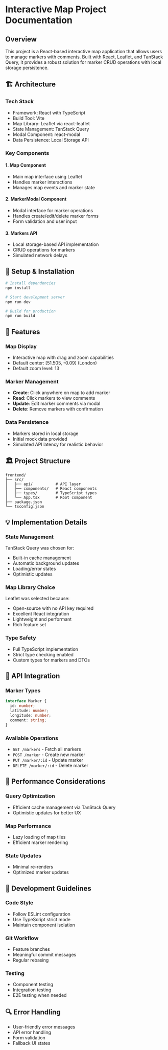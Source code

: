 # Interactive Map Project Documentation

## Overview

This project is a React-based interactive map application that allows users to manage markers with comments. Built with React, Leaflet, and TanStack Query, it provides a robust solution for marker CRUD operations with local storage persistence.

## 🏗 Architecture

### Tech Stack

- Framework: React with TypeScript
- Build Tool: Vite
- Map Library: Leaflet via react-leaflet
- State Management: TanStack Query
- Modal Component: react-modal
- Data Persistence: Local Storage API

### Key Components

#### 1. Map Component

- Main map interface using Leaflet
- Handles marker interactions
- Manages map events and marker state

#### 2. MarkerModal Component

- Modal interface for marker operations
- Handles create/edit/delete marker forms
- Form validation and user input

#### 3. Markers API

- Local storage-based API implementation
- CRUD operations for markers
- Simulated network delays

## 🔧 Setup & Installation

```bash
# Install dependencies
npm install

# Start development server
npm run dev

# Build for production
npm run build
```

## 🎯 Features

### Map Display

- Interactive map with drag and zoom capabilities
- Default center: [51.505, -0.09] (London)
- Default zoom level: 13

### Marker Management

- **Create**: Click anywhere on map to add marker
- **Read**: Click markers to view comments
- **Update**: Edit marker comments via modal
- **Delete**: Remove markers with confirmation

### Data Persistence

- Markers stored in local storage
- Initial mock data provided
- Simulated API latency for realistic behavior

## 🏛 Project Structure

```
frontend/
├── src/
│   ├── api/          # API layer
│   ├── components/   # React components
│   ├── types/        # TypeScript types
│   └── App.tsx       # Root component
├── package.json
└── tsconfig.json
```

## 💡 Implementation Details

### State Management

TanStack Query was chosen for:

- Built-in cache management
- Automatic background updates
- Loading/error states
- Optimistic updates

### Map Library Choice

Leaflet was selected because:

- Open-source with no API key required
- Excellent React integration
- Lightweight and performant
- Rich feature set

### Type Safety

- Full TypeScript implementation
- Strict type checking enabled
- Custom types for markers and DTOs

## 🔄 API Integration

### Marker Types

```typescript
interface Marker {
  id: number;
  latitude: number;
  longitude: number;
  comment: string;
}
```

### Available Operations

- `GET /markers` - Fetch all markers
- `POST /marker` - Create new marker
- `PUT /marker/:id` - Update marker
- `DELETE /marker/:id` - Delete marker

## 🚀 Performance Considerations

### Query Optimization

- Efficient cache management via TanStack Query
- Optimistic updates for better UX

### Map Performance

- Lazy loading of map tiles
- Efficient marker rendering

### State Updates

- Minimal re-renders
- Optimized marker updates

## 📝 Development Guidelines

### Code Style

- Follow ESLint configuration
- Use TypeScript strict mode
- Maintain component isolation

### Git Workflow

- Feature branches
- Meaningful commit messages
- Regular rebasing

### Testing

- Component testing
- Integration testing
- E2E testing when needed

## 🔍 Error Handling

- User-friendly error messages
- API error handling
- Form validation
- Fallback UI states
